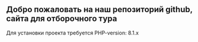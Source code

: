 ## Добро пожаловать на наш репозиторий github, сайта для отборочного тура 
Для установки проекта требуется PHP-version: 8.1.x